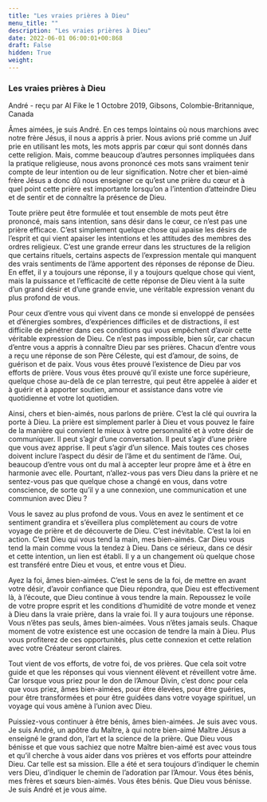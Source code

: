 ```yaml
---
title: "Les vraies prières à Dieu"
menu_title: ""
description: "Les vraies prières à Dieu"
date: 2022-06-01 06:00:01+00:868
draft: False
hidden: True
weight:
---
```

### Les vraies prières à Dieu

André - reçu par Al Fike le 1 Octobre 2019, Gibsons, Colombie-Britannique, Canada

Âmes aimées, je suis André. En ces temps lointains où nous marchions avec notre frère Jésus, il nous a appris à prier. Nous avions prié comme un Juif prie en utilisant les mots, les mots appris par cœur qui sont donnés dans cette religion. Mais, comme beaucoup d’autres personnes impliquées dans la pratique religieuse, nous avons prononcé ces mots sans vraiment tenir compte de leur intention ou de leur signification. Notre cher et bien-aimé frère Jésus a donc dû nous enseigner ce qu’est une prière du cœur et à quel point cette prière est importante lorsqu’on a l’intention d’atteindre Dieu et de sentir et de connaître la présence de Dieu.

Toute prière peut être formulée et tout ensemble de mots peut être prononcé, mais sans intention, sans désir dans le cœur, ce n’est pas une prière efficace. C’est simplement quelque chose qui apaise les désirs de l’esprit et qui vient apaiser les intentions et les attitudes des membres des ordres religieux. C’est une grande erreur dans les structures de la religion que certains rituels, certains aspects de l’expression mentale qui manquent des vrais sentiments de l’âme apportent des réponses de réponse de Dieu. En effet, il y a toujours une réponse, il y a toujours quelque chose qui vient, mais la puissance et l’efficacité de cette réponse de Dieu vient à la suite d’un grand désir et d’une grande envie, une véritable expression venant du plus profond de vous.

Pour ceux d’entre vous qui vivent dans ce monde si enveloppé de pensées et d’énergies sombres, d’expériences difficiles et de distractions, il est difficile de pénétrer dans ces conditions qui vous empêchent d’avoir cette véritable expression de Dieu. Ce n’est pas impossible, bien sûr, car chacun d’entre vous a appris à connaître Dieu par ses prières. Chacun d’entre vous a reçu une réponse de son Père Céleste, qui est d’amour, de soins, de guérison et de paix. Vous vous êtes prouvé l’existence de Dieu par vos efforts de prière. Vous vous êtes prouvé qu’il existe une force supérieure, quelque chose au-delà de ce plan terrestre, qui peut être appelée à aider et à guérir et à apporter soutien, amour et assistance dans votre vie quotidienne et votre lot quotidien.

Ainsi, chers et bien-aimés, nous parlons de prière. C’est la clé qui ouvrira la porte à Dieu. La prière est simplement parler à Dieu et vous pouvez le faire de la manière qui convient le mieux à votre personnalité et à votre désir de communiquer. Il peut s’agir d’une conversation. Il peut s’agir d’une prière que vous avez apprise. Il peut s’agir d’un silence. Mais toutes ces choses doivent inclure l’aspect du désir de l’âme et du sentiment de l’âme. Oui, beaucoup d’entre vous ont du mal à accepter leur propre âme et à être en harmonie avec elle. Pourtant, n’allez-vous pas vers Dieu dans la prière et ne sentez-vous pas que quelque chose a changé en vous, dans votre conscience, de sorte qu’il y a une connexion, une communication et une communion avec Dieu ?

Vous le savez au plus profond de vous. Vous en avez le sentiment et ce sentiment grandira et s’éveillera plus complètement au cours de votre voyage de prière et de découverte de Dieu. C’est inévitable. C’est la loi en action. C’est Dieu qui vous tend la main, mes bien-aimés. Car Dieu vous tend la main comme vous la tendez à Dieu. Dans ce sérieux, dans ce désir et cette intention, un lien est établi. Il y a un changement où quelque chose est transféré entre Dieu et vous, et entre vous et Dieu.

Ayez la foi, âmes bien-aimées. C’est le sens de la foi, de mettre en avant votre désir, d’avoir confiance que Dieu répondra, que Dieu est effectivement là, à l’écoute, que Dieu continue à vous tendre la main. Repoussez le voile de votre propre esprit et les conditions d’humidité de votre monde et venez à Dieu dans la vraie prière, dans la vraie foi. Il y aura toujours une réponse. Vous n’êtes pas seuls, âmes bien-aimées. Vous n’êtes jamais seuls. Chaque moment de votre existence est une occasion de tendre la main à Dieu. Plus vous profiterez de ces opportunités, plus cette connexion et cette relation avec votre Créateur seront claires.

Tout vient de vos efforts, de votre foi, de vos prières. Que cela soit votre guide et que les réponses qui vous viennent élèvent et réveillent votre âme. Car lorsque vous priez pour le don de l’Amour Divin, c’est donc pour cela que vous priez, âmes bien-aimées, pour être élevées, pour être guéries, pour être transformées et pour être guidées dans votre voyage spirituel, un voyage qui vous amène à l’union avec Dieu.

Puissiez-vous continuer à être bénis, âmes bien-aimées. Je suis avec vous. Je suis André, un apôtre du Maître, à qui notre bien-aimé Maître Jésus a enseigné le grand don, l’art et la science de la prière. Que Dieu vous bénisse et que vous sachiez que notre Maître bien-aimé est avec vous tous et qu’il cherche à vous aider dans vos prières et vos efforts pour atteindre Dieu. Car telle est sa mission. Elle a été et sera toujours d’indiquer le chemin vers Dieu, d’indiquer le chemin de l’adoration par l’Amour. Vous êtes bénis, mes frères et sœurs bien-aimés. Vous êtes bénis. Que Dieu vous bénisse. Je suis André et je vous aime.




